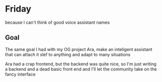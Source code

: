 # Friday
because I can't think of good voice assistant names
## Goal
The same goal I had with my OG project Ara, make an inteligent assistant that can attach it slef to anything and adapt to many situations

Ara had a crap frontend, but the backend was quite nice, so I'm just writing a backend and a dead basic front end and I'll let the community take on the fancy interface
